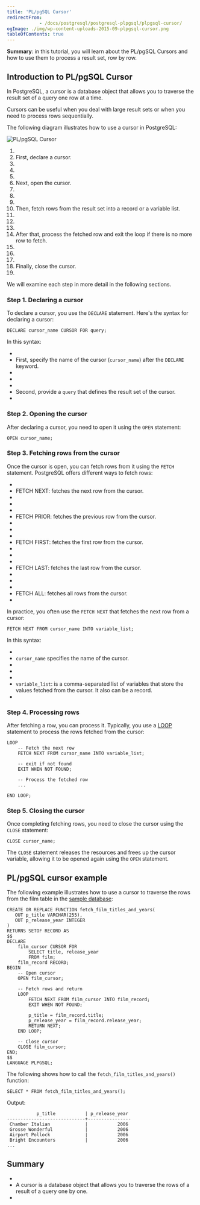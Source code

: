 ```yaml
---
title: 'PL/pgSQL Cursor'
redirectFrom: 
            - /docs/postgresql/postgresql-plpgsql/plpgsql-cursor/
ogImage: ./img/wp-content-uploads-2015-09-plpgsql-cursor.png
tableOfContents: true
---
```



**Summary**: in this tutorial, you will learn about the PL/pgSQL Cursors and how to use them to process a result set, row by row.





## Introduction to PL/pgSQL Cursor





In PostgreSQL, a cursor is a database object that allows you to traverse the result set of a query one row at a time.





Cursors can be useful when you deal with large result sets or when you need to process rows sequentially.





The following diagram illustrates how to use a cursor in PostgreSQL:





![PL/pgSQL Cursor](./img/wp-content-uploads-2015-09-plpgsql-cursor.png)





1. 
2. First, declare a cursor.
3. 
4.
5. 
6. Next, open the cursor.
7. 
8.
9. 
10. Then, fetch rows from the result set into a record or a variable list.
11. 
12.
13. 
14. After that, process the fetched row and exit the loop if there is no more row to fetch.
15. 
16.
17. 
18. Finally, close the cursor.
19. 





We will examine each step in more detail in the following sections.





### Step 1. Declaring a cursor





To declare a cursor, you use the `DECLARE` statement. Here's the syntax for declaring a cursor:





```
DECLARE cursor_name CURSOR FOR query;
```





In this syntax:





- 
- First, specify the name of the cursor (`cursor_name`) after the `DECLARE` keyword.
- 
-
- 
- Second, provide a `query` that defines the result set of the cursor.
- 





### Step 2. Opening the cursor





After declaring a cursor, you need to open it using the `OPEN` statement:





```
OPEN cursor_name;
```





### Step 3. Fetching rows from the cursor





Once the cursor is open, you can fetch rows from it using the `FETCH` statement. PostgreSQL offers different ways to fetch rows:





- 
- FETCH NEXT: fetches the next row from the cursor.
- 
-
- 
- FETCH PRIOR: fetches the previous row from the cursor.
- 
-
- 
- FETCH FIRST: fetches the first row from the cursor.
- 
-
- 
- FETCH LAST: fetches the last row from the cursor.
- 
-
- 
- FETCH ALL: fetches all rows from the cursor.
- 





In practice, you often use the `FETCH NEXT` that fetches the next row from a cursor:





```
FETCH NEXT FROM cursor_name INTO variable_list;
```





In this syntax:





- 
- `cursor_name` specifies the name of the cursor.
- 
-
- 
- `variable_list`: is a comma-separated list of variables that store the values fetched from the cursor. It also can be a record.
- 





### Step 4. Processing rows





After fetching a row, you can process it. Typically, you use a [LOOP](https://www.postgresqltutorial.com/postgresql-plpgsql/plpgsql-loop-statements/) statement to process the rows fetched from the cursor:





```
LOOP
    -- Fetch the next row
    FETCH NEXT FROM cursor_name INTO variable_list;

    -- exit if not found
    EXIT WHEN NOT FOUND;

    -- Process the fetched row
    ...

END LOOP;
```





### Step 5. Closing the cursor





Once completing fetching rows, you need to close the cursor using the `CLOSE` statement:





```
CLOSE cursor_name;
```





The `CLOSE` statement releases the resources and frees up the cursor variable, allowing it to be opened again using the `OPEN` statement.





## PL/pgSQL cursor example





The following example illustrates how to use a cursor to traverse the rows from the film table in the [sample database](https://www.postgresqltutorial.com/postgresql-getting-started/postgresql-sample-database/):





```
CREATE OR REPLACE FUNCTION fetch_film_titles_and_years(
   OUT p_title VARCHAR(255),
   OUT p_release_year INTEGER
)
RETURNS SETOF RECORD AS
$$
DECLARE
    film_cursor CURSOR FOR
        SELECT title, release_year
        FROM film;
    film_record RECORD;
BEGIN
    -- Open cursor
    OPEN film_cursor;

    -- Fetch rows and return
    LOOP
        FETCH NEXT FROM film_cursor INTO film_record;
        EXIT WHEN NOT FOUND;

        p_title = film_record.title;
        p_release_year = film_record.release_year;
        RETURN NEXT;
    END LOOP;

    -- Close cursor
    CLOSE film_cursor;
END;
$$
LANGUAGE PLPGSQL;
```





The following shows how to call the `fetch_film_titles_and_years()` function:





```
SELECT * FROM fetch_film_titles_and_years();
```





Output:





```
           p_title           | p_release_year
-----------------------------+----------------
 Chamber Italian             |           2006
 Grosse Wonderful            |           2006
 Airport Pollock             |           2006
 Bright Encounters           |           2006
...
```





## Summary





- 
- A cursor is a database object that allows you to traverse the rows of a result of a query one by one.
- 


